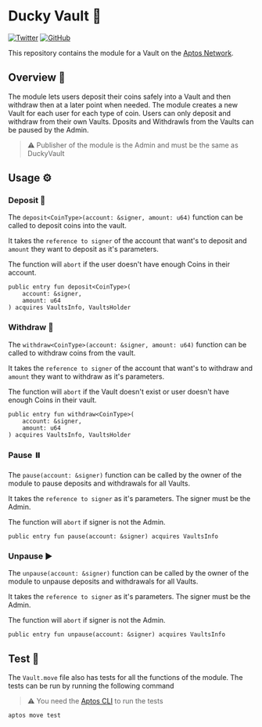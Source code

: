 # Ducky Vault 🦆

[![Twitter](https://custom-icon-badges.demolab.com/badge/-Follow-blue?style=for-the-badge&logoColor=white&logo=twitter)](https://twitter.com/AadeePatil)
[![GitHub](https://custom-icon-badges.demolab.com/badge/-Follow-orange?style=for-the-badge&logoColor=white&logo=github)](https://github.com/AadeePatil)

This repository contains the module for a Vault on the [Aptos Network](https://aptoslabs.com/).

## Overview 👀

The module lets users deposit their coins safely into a Vault and then withdraw then at a later point when needed. The module creates a new Vault for each user for each type of coin. Users can only deposit and withdraw from their own Vaults. Dposits and Withdrawls from the Vaults can be paused by the Admin.

> ⚠️ Publisher of the module is the Admin and must be the same as DuckyVault

## Usage ⚙️

### Deposit 🏦

The `deposit<CoinType>(account: &signer, amount: u64)` function can be called to deposit coins into the vault.

It takes the `reference to signer` of the account that want's to deposit and `amount` they want to deposit as it's parameters.

The function will `abort` if the user doesn't have enough Coins in their account.

```move
public entry fun deposit<CoinType>(
    account: &signer,
    amount: u64
) acquires VaultsInfo, VaultsHolder
```

### Withdraw 💸

The `withdraw<CoinType>(account: &signer, amount: u64)` function can be called to withdraw coins from the vault.

It takes the `reference to signer` of the account that want's to withdraw and `amount` they want to withdraw as it's parameters.

The function will `abort` if the Vault doesn't exist or user doesn't have enough Coins in their vault.

```move
public entry fun withdraw<CoinType>(
    account: &signer,
    amount: u64
) acquires VaultsInfo, VaultsHolder
```

### Pause ⏸️

The `pause(account: &signer)` function can be called by the owner of the module to pause deposits and withdrawals for all Vaults.

It takes the `reference to signer` as it's parameters. The signer must be the Admin.

The function will `abort` if signer is not the Admin.

```move
public entry fun pause(account: &signer) acquires VaultsInfo
```

### Unpause ▶️

The `unpause(account: &signer)` function can be called by the owner of the module to unpause deposits and withdrawals for all Vaults.

It takes the `reference to signer` as it's parameters. The signer must be the Admin.

The function will `abort` if signer is not the Admin.

```move
public entry fun unpause(account: &signer) acquires VaultsInfo
```

## Test 🧪

The `Vault.move` file also has tests for all the functions of the module.
The tests can be run by running the following command

> ⚠️ You need the [Aptos CLI](https://aptos.dev/cli-tools/aptos-cli-tool/aptos-cli-index/) to run the tests

```bash
aptos move test
```

